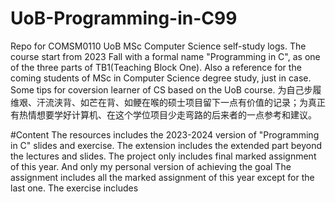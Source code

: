 # UoB-Programming-in-C99
Repo for COMSM0110 UoB MSc Computer Science self-study logs. 
The course start from 2023 Fall with a formal name "Programming in C", as one of the three parts of TB1(Teaching Block One).
Also a reference for the coming students of MSc in Computer Science degree study, just in case.
Some tips for coversion learner of CS based on the UoB course.
为自己步履维艰、汗流浃背、如芒在背、如鲠在喉的硕士项目留下一点有价值的记录；为真正有热情想要学好计算机、在这个学位项目少走弯路的后来者的一点参考和建议。

#Content
The resources includes the 2023-2024 version of "Programming in C" slides and exercise.
The extension includes the extended part beyond the lectures and slides.
The project only includes final marked assignment of this year. And only my personal version of achieving the goal
The assignment includes all the marked assignment of this year except for the last one.
The exercise includes

